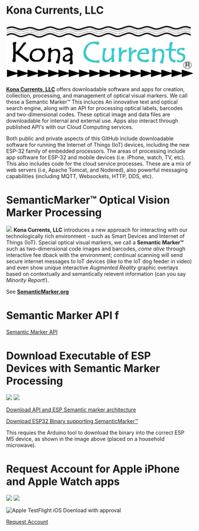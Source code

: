 # Kona Currents, LLC
![KonaCurrents](KonaCurrentsLabel.jpg)


**[Kona Currents, LLC](https://konacurrents.com)**
offers downloadable software and apps for creation, collection, processing, and management of optical visual markers. We call these a Semantic Marker&trade; This incluces An innovative text and optical search engine, along with an API for processing optical labels, barcodes and two-dimensional codes. These optical image and data files are downloadable for internal and external use. Apps also interact through published API's with our Cloud Computing services. 

Both public and private aspects of this GitHub include downloadable software for running the Internet of Things (IoT) devices, including the new ESP-32 family of embedded processors. 
The areas of processing include app software for ESP-32 and mobile devices (i.e. iPhone, watch, TV, etc). This also includes code for the cloud service processes. These are a mix of 
web servers (i.e, Apache Tomcat, and Nodered), also powerful messaging capabilities (including MQTT, Websockets, HTTP, DDS, etc).


# SemanticMarker&trade; Optical Vision Marker Processing
<img src="https://SemanticMarker.org/vision/SemanticMarkerQR.png" width="300">
<b>Kona Currents, LLC</b> introduces a new approach for interacting with our technologically rich environment
 - such as Smart Devices and Internet of Things (IoT). Special optical visual markers, we call a <b>Semantic
Marker&trade;</b> such as two-dimensional code images and barcodes, <i>come alive</i> through interactive fee
dback with the environment; continual scanning will send secure internet messages to IoT devices (like to the
 IoT dog feeder in video) and even show unique interactive <i>Augmented Reality</i> graphic overlays based on
 contextually and semantically relevent information (can you say <i>Minority Report</i>!).


See  **[SemanticMarker.org](https://SemanticMarker.org)**

# Semantic Marker API f

<a href="https://github.com/konacurrents/SemanticMarkerAPI">Semantic Marker API</a>

# Download Executable of ESP Devices with Semantic Marker Processing
<img src="https://SemanticMarker.org/vision/M5onMicrowave.jpg" width="300">
<img src="https://semanticmarker.org/KSNetworking/KSNetworking.014.jpeg" width="300">

[Download API and ESP Semantic marker architecture](https://KnowledgeShark.me/docs/ESP_IOT/html/index.html)

[Download ESP32 Binary supporting SemanticMarker&trade;](https://KnowledgeShark.me/docs/ESP_IOT/ESP_IOT.ino.m5stick_c_plus.bin)

This requies the Arduino tool to download the binary into the correct ESP M5 device, as shown in the image above (placed on a household microwave).

# Request Account for Apple iPhone and Apple Watch apps
<img src="https://SemanticMarker.org/vision/SemanticMarkeriPhoneApp.png" width="300">
<img src="https://SemanticMarker.org/vision/WatchSM.jpg" width="300">


![Apple TestFlight iOS Doenload with approval](https://semanticmarker.org/vision/TestFlight.png)


[Request Account](https://SemanticMarker.org)

